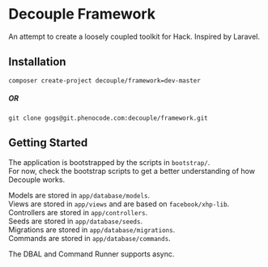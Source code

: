Decouple Framework
=========
An attempt to create a loosely coupled toolkit for Hack.
Inspired by Laravel.

## Installation
```composer create-project decouple/framework=dev-master```
##### OR
```git clone gogs@git.phenocode.com:decouple/framework.git```

## Getting Started
The application is bootstrapped by the scripts in `bootstrap/`.  
For now, check the bootstrap scripts to get a better understanding of how Decouple works.

Models are stored in `app/database/models`.  
Views are stored in `app/views` and are based on `facebook/xhp-lib`.  
Controllers are stored in `app/controllers`.  
Seeds are stored in `app/database/seeds`.  
Migrations are stored in `app/database/migrations`.  
Commands are stored in `app/database/commands`.

The DBAL and Command Runner supports async.